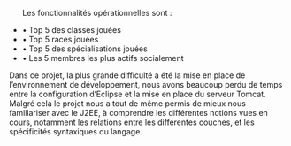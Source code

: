 <ul>

Les fonctionnalités opérationnelles sont :
<li>•	Top 5 des classes jouées</li>
<li>•	Top 5 races jouées</li>
<li>•	Top 5 des spécialisations jouées</li>
<li>•	Les 5 membres les plus actifs socialement</li>

</ul>
Dans ce projet, la plus grande difficulté a été la mise en place de l’environnement de développement, nous avons beaucoup perdu de temps entre la configuration d’Eclipse et la mise en place du serveur Tomcat. Malgré cela le projet nous a tout de même permis de mieux nous familiariser avec le J2EE, à comprendre les différentes notions vues en cours, notamment les relations entre les différentes couches, et les spécificités syntaxiques du langage.